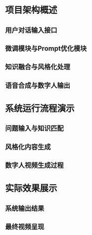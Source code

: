 # 项目架构概述

## 用户对话输入接口

## 微调模块与Prompt优化模块

## 知识融合与风格化处理

## 语音合成与数字人输出

# 系统运行流程演示

## 问题输入与知识匹配

## 风格化内容生成

## 数字人视频生成过程

# 实际效果展示

## 系统输出结果

## 最终视频呈现